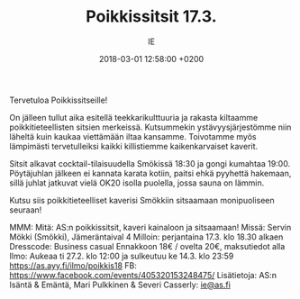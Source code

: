 ﻿---
layout: post
title: Poikkissitsit 17.3.
date: 2018-03-01 12:58:00 +0200
language: fin
author: IE
categories: AS sitsit
---
Tervetuloa Poikkissitseille!

On jälleen tullut aika esitellä teekkarikulttuuria ja rakasta kiltaamme poikkitieteellisten sitsien merkeissä. Kutsummekin ystävyysjärjestömme niin läheltä kuin kaukaa viettämään iltaa kansamme. Toivotamme myös lämpimästi tervetulleiksi kaikki killistiemme kaikenkarvaiset kaverit.

Sitsit alkavat cocktail-tilaisuudella Smökissä 18:30 ja gongi kumahtaa 19:00. Pöytäjuhlan jälkeen ei kannata karata kotiin, paitsi ehkä pyyhettä hakemaan, sillä juhlat jatkuvat vielä OK20 isolla puolella, jossa sauna on lämmin.

Kutsu siis poikkitieteelliset kaverisi Smökkiin sitsaamaan monipuoliseen seuraan!

MMM:
   Mitä: AS:n poikkissitsit, kaveri kainaloon ja sitsaamaan!
   Missä: Servin Mökki (Smökki), Jämeräntaival 4
   Milloin: perjantaina 17.3. klo 18.30 alkaen
   Dresscode: Business casual
   Ennakkoon 18€ / ovelta 20€, maksutiedot alla
   Ilmo: Aukeaa ti 27.2. klo 12:00 ja sulkeutuu ke 14.3. klo 23:59  https://as.ayy.fi/ilmo/poikkis18
   FB: https://www.facebook.com/events/405320153248475/
   Lisätietoja: AS:n Isäntä & Emäntä, Mari Pulkkinen & Severi Casserly: ie@as.fi

